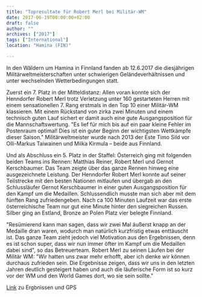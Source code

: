 ```yaml
---
title: "Topresultate für Robert Merl bei Militär-WM"
date: 2017-06-19T00:00:00+02:00
draft: false
author: ""
archives: ["2017"]
tags: ["International"]
location: "Hamina (FIN)"

---
```

In den Wäldern um Hamina in Finnland fanden ab 12.6.2017 die diesjährigen Militärweltmeisterschaften unter schwierigen Geländeverhältnissen und unter wechselnden Wetterbedingungen statt.

<!--more-->

Zuerst ein 7. Platz in der Mitteldistanz:
Allen voran konnte sich der Henndorfer Robert Merl trotz Verletzung unter 160 gestarteten Herren mit einem sensationellen 7. Rang erstmals in den Top 10 einer Militär-WM klassieren. Mit einem Rückstand von zirka zwei Minuten und einem technisch guten Lauf sichert er damit auch eine gute Ausgangsposition für die Mannschaftswertung. "Es lief für mich bis auf ein paar kleine Fehler im Postenraum optimal! Dies ist ein guter Beginn der wichtigsten Wettkämpfe dieser Saison." Militärweltmeister wurde nach 2013 der Este Timo Sild vor Olli-Markus Taiwainen und Miika Kirmula – beide aus Finnland.

Und als Abschluss ein 5. Platz in der Staffel:
Österreich ging mit folgenden beiden Teams ins Rennen: Matthias Reiner, Robert Merl und Gernot Kerschbaumer. Das Team zeigte über das ganze Rennen hinweg eine ausgezeichnete Leistung. Der Henndorfer Robert Merl konnte auf seiner Teilstrecke mit den besten Nationen mitlaufen und übergab an den Schlussläufer Gernot Kerschbaumer in einer guten Ausgangsposition für den Kampf um die Medaillen. Schlussendlich musste man sich aber mit dem fünften Rang zufriedengeben. Nach ca 100 Minuten Laufzeit war das erste österreichische Team nur gut eine Minute hinter den siegreichen Russen. Silber ging an Estland, Bronze an Polen Platz vier belegte Finnland.

"Resümierend kann man sagen, dass wir zwei Mal äußerst knapp an der Medaille dran waren, wodurch man natürlich kurzfristig etwas enttäuscht ist. Das ganze Team zieht jedoch viel Motivation aus den Ergebnissen, denn es ist schon super, dass wir nun immer öfter im Kampf um die Medaillen dabei sind", so das Betreuerteam.
Robert Merl zu seinen Läufen bei der Militär WM: "Wir hatten uns zwar mehr erhofft, aber ich denke wir können durchaus zufrieden sein. Die Ergebnisse zeigen, dass wir uns in den letzten Jahren deutlich gesteigert haben und auch die läuferische Form ist so kurz vor der WM und den World Games dort, wo sie sein sollte."

[Link]( https://www.vehkalahdenveikot.fi/wmoc2017/) zu Ergbnissen und GPS